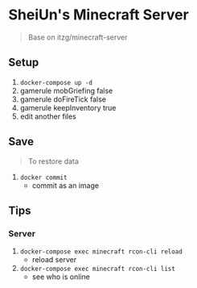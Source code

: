 # SheiUn's Minecraft Server

> Base on itzg/minecraft-server

## Setup

1. `docker-compose up -d`
2. gamerule mobGriefing false
3. gamerule doFireTick false
4. gamerule keepInventory true
5. edit another files

## Save

> To restore data

1. `docker commit`
   * commit as an image

## Tips

### Server

1. `docker-compose exec minecraft rcon-cli reload`
   * reload server
2. `docker-compose exec minecraft rcon-cli list`
   * see who is online
